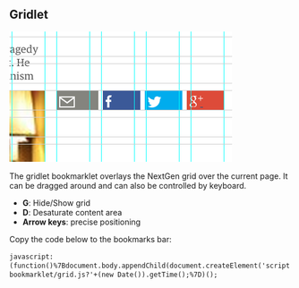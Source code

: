 ## Gridlet

![grid view](screenshot.png)

The gridlet bookmarklet overlays the NextGen grid over the current page. It can be dragged around and can also be controlled by keyboard.

- **G**: Hide/Show grid 
- **D**: Desaturate content area
- **Arrow keys**: precise positioning 

Copy the code below to the bookmarks bar:
```
javascript:(function()%7Bdocument.body.appendChild(document.createElement('script')).src='https://rawgithub.com/guardian/frontend/master/tools/grid-bookmarklet/grid.js?'+(new Date()).getTime();%7D)();
```
